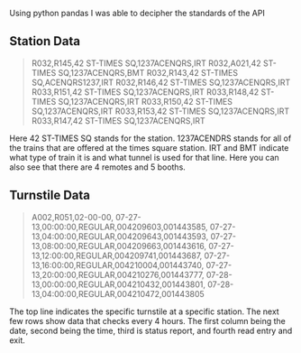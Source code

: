 Using python pandas I was able to decipher the standards of the API 


## Station Data
> R032,R145,42 ST-TIMES SQ,1237ACENQRS,IRT
> R032,A021,42 ST-TIMES SQ,1237ACENQRS,BMT
> R032,R143,42 ST-TIMES SQ,ACENQRS1237,IRT
> R032,R146,42 ST-TIMES SQ,1237ACENQRS,IRT
> R033,R151,42 ST-TIMES SQ,1237ACENQRS,IRT
> R033,R148,42 ST-TIMES SQ,1237ACENQRS,IRT
> R033,R150,42 ST-TIMES SQ,1237ACENQRS,IRT
> R033,R153,42 ST-TIMES SQ,1237ACENQRS,IRT
> R033,R147,42 ST-TIMES SQ,1237ACENQRS,IRT

Here 42 ST-TIMES SQ stands for the station. 1237ACENDRS stands for all of the trains that are offered 
at the times square station. IRT and BMT indicate what type of train it is and what tunnel is used for that line. 
Here you can also see that there are 4 remotes and 5 booths. 

## Turnstile Data 
> A002,R051,02-00-00,
> 07-27-13,00:00:00,REGULAR,004209603,001443585,
> 07-27-13,04:00:00,REGULAR,004209643,001443593,
> 07-27-13,08:00:00,REGULAR,004209663,001443616,
> 07-27-13,12:00:00,REGULAR,004209741,001443687,
> 07-27-13,16:00:00,REGULAR,004210004,001443740,
> 07-27-13,20:00:00,REGULAR,004210276,001443777,
> 07-28-13,00:00:00,REGULAR,004210432,001443801,
> 07-28-13,04:00:00,REGULAR,004210472,001443805

The top line indicates the specific turnstile at a specific station. The next few rows show data that checks every
4 hours. The first column being the date, second being the time, third is status report, and fourth read entry and exit. 



